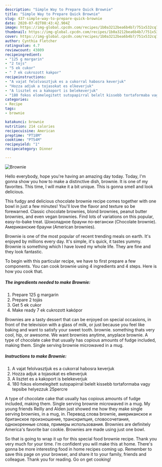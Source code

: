 ```yaml
---
description: "Simple Way to Prepare Quick Brownie"
title: "Simple Way to Prepare Quick Brownie"
slug: 437-simple-way-to-prepare-quick-brownie
date: 2020-07-02T08:43:42.904Z
image: https://img-global.cpcdn.com/recipes/1b0a3212bea6b4b7/751x532cq70/brownie-recept-foto.jpg
thumbnail: https://img-global.cpcdn.com/recipes/1b0a3212bea6b4b7/751x532cq70/brownie-recept-foto.jpg
cover: https://img-global.cpcdn.com/recipes/1b0a3212bea6b4b7/751x532cq70/brownie-recept-foto.jpg
author: Cynthia Fletcher
ratingvalue: 4.7
reviewcount: 43809
recipeingredient:
- "125 g margarin"
- "2 tojs"
- "5 ek cukor"
- " 7 ek cukrozott kakpor"
recipeinstructions:
- "A vajat felolvasztjuk es a cukorral habosra keverjuk"
- "Hozza adjuk a tojasokat es elkeverjuk"
- "A lisztet es a kakoport is belekeverjuk"
- "180 fokos elomelegitett sutopapirral belelt kissebb tortaformaba vagy tepsibe helyezzuk 25percre"
categories:
- Recipe
tags:
- brownie

katakunci: brownie 
nutrition: 214 calories
recipecuisine: American
preptime: "PT18M"
cooktime: "PT54M"
recipeyield: "1"
recipecategory: Dinner

---
```



![Brownie](https://img-global.cpcdn.com/recipes/1b0a3212bea6b4b7/751x532cq70/brownie-recept-foto.jpg)

Hello everybody, hope you're having an amazing day today. Today, I'm gonna show you how to make a distinctive dish, brownie. It is one of my favorites. This time, I will make it a bit unique. This is gonna smell and look delicious.

This fudgy and delicious chocolate brownie recipe comes together with one bowl in just a few minutes! You&#39;ll love the flavor and texture so be forewarned. Classic chocolate brownies, blond brownies, peanut butter brownies, and even vegan brownies. Find lots of variations on this popular, easy-to-bake treat. Шоколадное брауни по-вегански (Chocolate brownie). Американские брауни (American brownies).

Brownie is one of the most popular of recent trending meals on earth. It's enjoyed by millions every day. It's simple, it's quick, it tastes yummy. Brownie is something which I have loved my whole life. They are fine and they look fantastic.


To begin with this particular recipe, we have to first prepare a few components. You can cook brownie using 4 ingredients and 4 steps. Here is how you cook that.

<!--inarticleads1-->

##### The ingredients needed to make Brownie:

1. Prepare 125 g margarin
1. Prepare 2 tojás
1. Get 5 ek cukor
1. Make ready  7 ek cukrozott kakópor


Brownies are a tasty dessert that can be enjoyed on special occasions, in front of the television with a glass of milk, or just because you feel like baking and want to satisfy your sweet tooth. brownie. something thats very cool, hip, or awesome. We want brownies anytime, anyplace brownie. A type of chocolate cake that usually has copious amounts of fudge included, making them. Single serving brownie microwaved in a mug. 

<!--inarticleads2-->

##### Instructions to make Brownie:

1. A vajat felolvasztjuk es a cukorral habosra keverjuk
1. Hozza adjuk a tojasokat es elkeverjuk
1. A lisztet es a kakoport is belekeverjuk
1. 180 fokos elomelegitett sutopapirral belelt kissebb tortaformaba vagy tepsibe helyezzuk 25percre


A type of chocolate cake that usually has copious amounts of fudge included, making them. Single serving brownie microwaved in a mug. My young friends Reilly and Alden just showed me how they make single serving brownies, in a mug, in. Перевод слова brownie, американское и британское произношение, транскрипция, словосочетания, однокоренные слова, примеры использования. Brownies are definitely America&#39;s favorite bar cookie. Brownies are made using just one bowl. 

So that is going to wrap it up for this special food brownie recipe. Thank you very much for your time. I'm confident you will make this at home. There's gonna be more interesting food in home recipes coming up. Remember to save this page on your browser, and share it to your family, friends and colleague. Thank you for reading. Go on get cooking!

